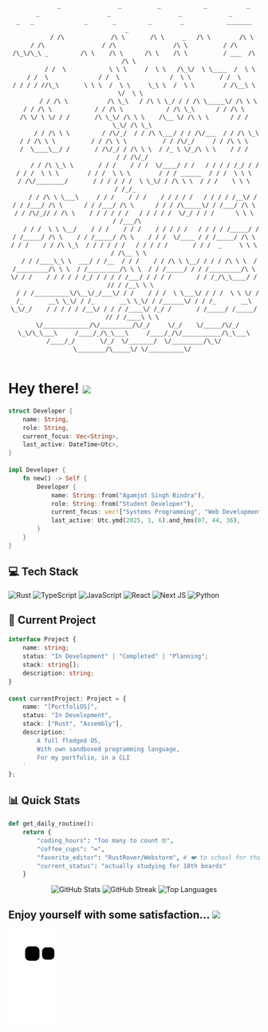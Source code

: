<div align="center">

```

           _                _          _            _           _           _                   _                   _             _                 _   _              _       _         _        _            _______     _    
          / /\             /\ \       /\ \     _   /\ \        /\ \        / /\                / /\                /\ \          / /\              /\_\/\_\ _         /\ \    /\ \      /\ \    /\ \          / ___  /\  /\ \   
         / /  \            \ \ \     /  \ \   /\_\/  \ \____  /  \ \      / /  \              / /  \              /  \ \        / /  \            / / / / //\_\       \ \ \  /  \ \     \_\ \  /  \ \        / /\__\ \ \/  \ \  
        / / /\ \           /\ \_\   / /\ \ \_/ / / /\ \_____\/ /\ \ \    / / /\ \            / / /\ \            / /\ \_\      / / /\ \          /\ \/ \ \/ / /       /\ \_\/ /\ \ \    /\__ \/ /\ \ \      / / /   \_\/ /\ \_\ 
       / / /\ \ \         / /\/_/  / / /\ \___/ / / /\/___  / / /\ \_\  / / /\ \ \          / / /\ \ \          / / /\/_/     / / /\ \ \        /  \____\__/ /       / /\/_/ / /\ \ \  / /_ \ \/_/\ \ \    / / /      / / /\/_/ 
      / / /\ \_\ \       / / /    / / /  \/____/ / /   / / / / /_/ / / / / /  \ \ \        / / /  \ \ \        / / / ______  / / /  \ \ \      / /\/________/       / / / / / /  \ \_\/ / /\ \ \  / / /    \ \ \     / /_/_     
     / / /\ \ \___\     / / /    / / /    / / / / /   / / / / /__\/ / / / /___/ /\ \      / / /___/ /\ \      / / / /\_____\/ / /___/ /\ \    / / /\/_// / /\ \    / / / / / /   / / / / /  \/_/ / / /      \ \ \   / /___/\    
    / / /  \ \ \__/    / / /    / / /    / / / / /   / / / / /_____/ / / /_____/ /\ \    / / /_____/ /\ \    / / /  \/____ / / /_____/ /\ \  / / /    / / /\ \_\  / / / / / /   / / / / /       / / /  _     \ \ \ / /\__ \ \   
   / / /____\_\ \  ___/ / /__  / / /    / / /\ \ \__/ / / / /\ \ \  / /_________/\ \ \  / /_________/\ \ \  / / /_____/ / / /_________/\ \ \/ / /    / / / / / /_/ / / / / /___/ / / / /       / / /_/\_\____/ / // / /__\ \ \  
  / / /__________\/\__\/_/___\/ / /    / / /  \ \___\/ / / /  \ \ \/ / /_       __\ \_\/ / /_       __\ \_\/ / /______\/ / / /_       __\ \_\/_/    / / / / / /__\/ / / / /____\/ /_/ /       / /_____/ /_____/ // / /____\ \ \ 
  \/_____________/\/_________/\/_/     \/_/    \/_____/\/_/    \_\/\_\___\     /____/_/\_\___\     /____/_/\/___________/\_\___\     /____/_/       \/_/  \/_______/  \/_________/\_\/        \________/\_____\/ \/__________\/ 
                                                                                                                                                                                                                                

```

</div>

# Hey there! <img src="https://media.giphy.com/media/hvRJCLFzcasrR4ia7z/giphy.gif" width="25px">

```rust
struct Developer {
    name: String,
    role: String,
    current_focus: Vec<String>,
    last_active: DateTime<Utc>,
}

impl Developer {
    fn new() -> Self {
        Developer {
            name: String::from("Agamjot Singh Bindra"),
            role: String::from("Student Developer"),
            current_focus: vec!["Systems Programming", "Web Development", "AI/ML"],
            last_active: Utc.ymd(2025, 1, 6).and_hms(07, 44, 36),
        }
    }
}
```

## 💻 Tech Stack
![Rust](https://img.shields.io/badge/rust-%23000000.svg?style=for-the-badge&logo=rust&logoColor=white)
![TypeScript](https://img.shields.io/badge/typescript-%23007ACC.svg?style=for-the-badge&logo=typescript&logoColor=white)
![JavaScript](https://img.shields.io/badge/javascript-%23323330.svg?style=for-the-badge&logo=javascript&logoColor=%23F7DF1E)
![React](https://img.shields.io/badge/react-%2320232a.svg?style=for-the-badge&logo=react&logoColor=%2361DAFB)
![Next JS](https://img.shields.io/badge/Next-black?style=for-the-badge&logo=next.js&logoColor=white)
![Python](https://img.shields.io/badge/python-3670A0?style=for-the-badge&logo=python&logoColor=ffdd54)

## 🌟 Current Project

```typescript
interface Project {
    name: string;
    status: "In Development" | "Completed" | "Planning";
    stack: string[];
    description: string;
}

const currentProject: Project = {
    name: "[PortfoliOS]",
    status: "In Development",
    stack: ["Rust", "Assembly"],
    description: `
        A full fledged OS,
        With own sandboxed programming language,
        For my portfolio, in a CLI 
    `
};
```

## 📊 Quick Stats

```python
def get_daily_routine():
    return {
        "coding_hours": "Too many to count 🤓",
        "coffee_cups": "∞",
        "favorite_editor": "RustRover/Webstorm", # ❤️ to school for that
        "current_status": "actually studying for 10th boards"
    }
```

<div align="center">
           
![GitHub Stats](https://github-readme-stats.vercel.app/api?username=BindraAgamjot256&show_icons=true&theme=tokyonight&hide_border=true)
![GitHub Streak](https://github-readme-streak-stats.herokuapp.com?user=BindraAgamjot256&theme=tokyonight&hide_border=true&date_format=j%20M%5B%20Y%5D)
![Top Languages](https://github-readme-stats.vercel.app/api/top-langs/?username=BindraAgamjot256&layout=compact&theme=tokyonight&hide_border=true)
</div>


## Enjoy yourself with some satisfaction... <img src="https://github.com/user-attachments/assets/ece14649-d40c-4287-b8c5-bef4e856bc9e" width=40px>
<!-- Light Mode -->
<picture>
  <source media="(prefers-color-scheme: light)" srcset="https://github.com/BindraAgamjot256/BindraAgamjot256/blob/output/github-contribution-grid-snake.svg">
  <!-- Dark Mode -->
  <source media="(prefers-color-scheme: dark)" srcset="https://github.com/BindraAgamjot256/BindraAgamjot256/blob/output/github-contribution-grid-snake-dark.svg">
  <img alt="github-snake" src="https://raw.githubusercontent.com/BindraAgamjot256/BindraAgamjot256/output/dist/github-contribution-grid-snake.svg">
</picture>
<!-- It's not just me, is it -->
